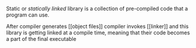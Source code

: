 Static or *statically linked* library is a collection of pre-compiled code that a program can use.

After compiler generates [[object files]] compiler invokes [[linker]] and this library is getting linked at a compile time, meaning that their code becomes a part of the final executable